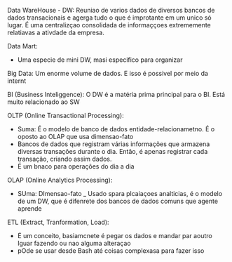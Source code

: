 

Data WareHouse - DW: Reuniao de varios dados de diversos bancos de dados transacionais e agerga tudo o que é improtante em um unico só lugar. É uma centralizçao consolidada de informaççoes extrememente relatiavas a ativdade da empresa.


Data Mart:
+ Uma especie de mini DW, masi especifico para organizar

Big Data: Um enorme volume de dados. E isso é possivel por meio da internt

BI (Business Inteliggence): O DW é a matéria prima  principal para o BI. Está muito relacionado ao SW

OLTP (Online Transactional Processing): 
+ Suma: É o modelo de banco de dados entidade-relacionametno. É o oposto ao OLAP que usa dimensao-fato
+ Bancos de dados que registram várias informações que armazena diversas transaçôes durante o dia. Entâo, é apenas registrar cada transaçâo, criando assim dados.
+ É um bnaco para operaçôes do dia a dia

OLAP (Online Analytics Processing):
+ SUma: DImensao-fato
_ Usado spara plcaiaçoes analticias, é o modelo de um DW, que é difenrete dos bancos de dados comuns que agente aprende

ETL (Extract, Tranformation, Load):
+ É um conceito, basiamcnete é pegar os dados e mandar par aoutro lguar fazendo ou nao alguma alteraçao
+ pOde se usar desde Bash até coisas complexasa para fazer isso
